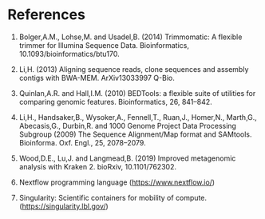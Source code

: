 # References

1. Bolger,A.M., Lohse,M. and Usadel,B. (2014) Trimmomatic: A flexible trimmer for Illumina Sequence Data. Bioinformatics, 10.1093/bioinformatics/btu170.

1. Li,H. (2013) Aligning sequence reads, clone sequences and assembly contigs with BWA-MEM. ArXiv13033997 Q-Bio.

1. Quinlan,A.R. and Hall,I.M. (2010) BEDTools: a flexible suite of utilities for comparing genomic features. Bioinformatics, 26, 841–842.

1. Li,H., Handsaker,B., Wysoker,A., Fennell,T., Ruan,J., Homer,N., Marth,G., Abecasis,G., Durbin,R. and 1000 Genome Project Data Processing Subgroup (2009) The Sequence Alignment/Map format and SAMtools. Bioinforma. Oxf. Engl., 25, 2078–2079.

1. Wood,D.E., Lu,J. and Langmead,B. (2019) Improved metagenomic analysis with Kraken 2. bioRxiv, 10.1101/762302.

1. Nextflow programming language (https://www.nextflow.io/)

1. Singularity: Scientific containers for mobility of compute. (https://singularity.lbl.gov/)